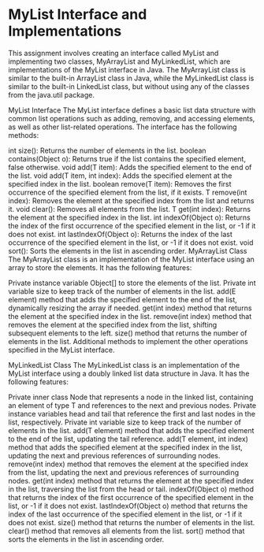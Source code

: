 # MyList Interface and Implementations
This assignment involves creating an interface called MyList and implementing two classes, MyArrayList and MyLinkedList, which are implementations of the MyList interface in Java. The MyArrayList class is similar to the built-in ArrayList class in Java, while the MyLinkedList class is similar to the built-in LinkedList class, but without using any of the classes from the java.util package.

MyList Interface
The MyList interface defines a basic list data structure with common list operations such as adding, removing, and accessing elements, as well as other list-related operations. The interface has the following methods:

int size(): Returns the number of elements in the list.
boolean contains(Object o): Returns true if the list contains the specified element, false otherwise.
void add(T item): Adds the specified element to the end of the list.
void add(T item, int index): Adds the specified element at the specified index in the list.
boolean remove(T item): Removes the first occurrence of the specified element from the list, if it exists.
T remove(int index): Removes the element at the specified index from the list and returns it.
void clear(): Removes all elements from the list.
T get(int index): Returns the element at the specified index in the list.
int indexOf(Object o): Returns the index of the first occurrence of the specified element in the list, or -1 if it does not exist.
int lastIndexOf(Object o): Returns the index of the last occurrence of the specified element in the list, or -1 if it does not exist.
void sort(): Sorts the elements in the list in ascending order.
MyArrayList Class
The MyArrayList class is an implementation of the MyList interface using an array to store the elements. It has the following features:

Private instance variable Object[] to store the elements of the list.
Private int variable size to keep track of the number of elements in the list.
add(E element) method that adds the specified element to the end of the list, dynamically resizing the array if needed.
get(int index) method that returns the element at the specified index in the list.
remove(int index) method that removes the element at the specified index from the list, shifting subsequent elements to the left.
size() method that returns the number of elements in the list.
Additional methods to implement the other operations specified in the MyList interface.

MyLinkedList Class
The MyLinkedList class is an implementation of the MyList interface using a doubly linked list data structure in Java. It has the following features:

Private inner class Node that represents a node in the linked list, containing an element of type T and references to the next and previous nodes.
Private instance variables head and tail that reference the first and last nodes in the list, respectively.
Private int variable size to keep track of the number of elements in the list.
add(T element) method that adds the specified element to the end of the list, updating the tail reference.
add(T element, int index) method that adds the specified element at the specified index in the list, updating the next and previous references of surrounding nodes.
remove(int index) method that removes the element at the specified index from the list, updating the next and previous references of surrounding nodes.
get(int index) method that returns the element at the specified index in the list, traversing the list from the head or tail.
indexOf(Object o) method that returns the index of the first occurrence of the specified element in the list, or -1 if it does not exist.
lastIndexOf(Object o) method that returns the index of the last occurrence of the specified element in the list, or -1 if it does not exist.
size() method that returns the number of elements in the list.
clear() method that removes all elements from the list.
sort() method that sorts the elements in the list in ascending order.
